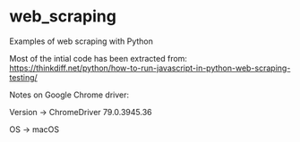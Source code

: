# web_scraping
Examples of web scraping with Python

Most of the intial code has been extracted from:
https://thinkdiff.net/python/how-to-run-javascript-in-python-web-scraping-testing/

Notes on Google Chrome driver:

Version -> ChromeDriver 79.0.3945.36

OS -> macOS
